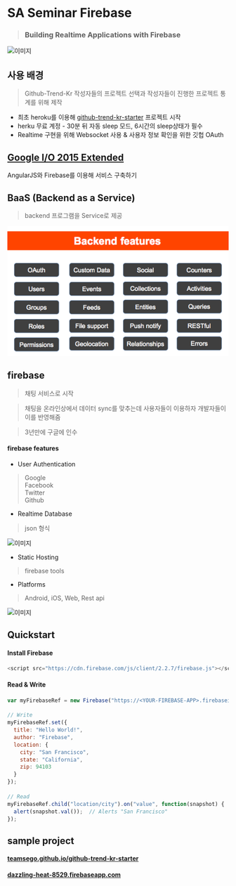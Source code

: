 # SA Seminar Firebase
> ### Building Realtime Applications with Firebase

![이미지](https://media.licdn.com/media/p/7/000/1e1/2d3/000810e.png)

## 사용 배경
> Github-Trend-Kr 작성자들의 프로젝트 선택과 작성자들이 진행한 프로젝트 통계를 위해 제작

* 최초 heroku를 이용해 [github-trend-kr-starter](http://github-trend-kr-starter.herokuapp.com/) 프로젝트 시작
* herku 무료 계정 - 30분 뒤 자동 sleep 모드, 6시간의 sleep상태가 필수
* Realtime 구현을 위해 Websocket 사용 & 사용자 정보 확인을 위한 깃헙 OAuth

## [Google I/O 2015 Extended](http://festi.kr/festi/2015-io-extended-seoul/)
AngularJS와 Firebase를 이용해 서비스 구축하기

## BaaS (Backend as a Service)
> backend 프로그램을 Service로 제공

![이미지](img/baas_features.png)

## firebase
> 채팅 서비스로 시작

> 채팅을 온라인상에서 데이터 sync를 맞추는데 사용자들이 이용하자 개발자들이 이를 반영해줌

> 3년만에 구글에 인수

#### firebase features

* User Authentication
> Google  
> Facebook  
> Twitter  
> Github  

* Realtime Database
> json 형식

![이미지](https://katfang.com/presos/2015/6470/img/firebase-overview.png)

* Static Hosting
> firebase tools

* Platforms
> Android, iOS, Web, Rest api

![이미지](https://www.firebase.com/resources/images/website/logos/frameworks.png)


## Quickstart

#### Install Firebase
```javascript
<script src="https://cdn.firebase.com/js/client/2.2.7/firebase.js"></script>
```

#### Read & Write
```javascript
var myFirebaseRef = new Firebase("https://<YOUR-FIREBASE-APP>.firebaseio.com/");

// Write
myFirebaseRef.set({
  title: "Hello World!",
  author: "Firebase",
  location: {
    city: "San Francisco",
    state: "California",
    zip: 94103
  }
});

// Read
myFirebaseRef.child("location/city").on("value", function(snapshot) {
  alert(snapshot.val());  // Alerts "San Francisco"
});
```

## sample project

#### [teamsego.github.io/github-trend-kr-starter](http://teamsego.github.io/github-trend-kr-starter/)
#### [dazzling-heat-8529.firebaseapp.com](dazzling-heat-8529.firebaseapp.com)

